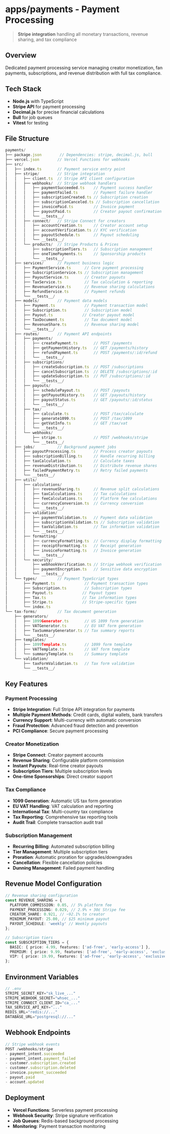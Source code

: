 # apps/payments - Payment Processing

> **Stripe integration** handling all monetary transactions, revenue sharing, and tax compliance

## Overview
Dedicated payment processing service managing creator monetization, fan payments, subscriptions, and revenue distribution with full tax compliance.

## Tech Stack
- **Node.js** with TypeScript
- **Stripe API** for payment processing
- **Decimal.js** for precise financial calculations
- **Bull** for job queues
- **Vitest** for testing

## File Structure
```typescript
payments/
├── package.json        // Dependencies: stripe, decimal.js, bull
├── vercel.json        // Vercel Functions for webhooks
├── src/
│   ├── index.ts       // Payment service entry point
│   ├── stripe/        // Stripe integration
│   │   ├── client.ts  // Stripe API client configuration
│   │   ├── webhooks/  // Stripe webhook handlers
│   │   │   ├── paymentSucceeded.ts    // Payment success handler
│   │   │   ├── paymentFailed.ts       // Payment failure handler
│   │   │   ├── subscriptionCreated.ts // Subscription creation
│   │   │   ├── subscriptionCanceled.ts // Subscription cancellation
│   │   │   ├── invoicePaid.ts         // Invoice payment
│   │   │   ├── payoutPaid.ts          // Creator payout confirmation
│   │   │   └── __tests__/
│   │   ├── connect/   // Stripe Connect for creators
│   │   │   ├── accountCreation.ts     // Creator account setup
│   │   │   ├── accountVerification.ts // KYC verification
│   │   │   ├── payoutSchedule.ts      // Payout scheduling
│   │   │   └── __tests__/
│   │   └── products/  // Stripe Products & Prices
│   │       ├── subscriptionTiers.ts   // Subscription management
│   │       ├── oneTimePayments.ts     // Sponsorship products
│   │       └── __tests__/
│   ├── services/      // Payment business logic
│   │   ├── PaymentService.ts      // Core payment processing
│   │   ├── SubscriptionService.ts // Subscription management
│   │   ├── PayoutService.ts       // Creator payouts
│   │   ├── TaxService.ts          // Tax calculation & reporting
│   │   ├── RevenueService.ts      // Revenue sharing calculations
│   │   ├── RefundService.ts       // Payment refunds
│   │   └── __tests__/
│   ├── models/        // Payment data models
│   │   ├── Payment.ts             // Payment transaction model
│   │   ├── Subscription.ts        // Subscription model
│   │   ├── Payout.ts             // Creator payout model
│   │   ├── TaxDocument.ts         // Tax document model
│   │   ├── RevenueShare.ts        // Revenue sharing model
│   │   └── __tests__/
│   ├── routes/        // Payment API endpoints
│   │   ├── payments/
│   │   │   ├── createPayment.ts       // POST /payments
│   │   │   ├── getPaymentHistory.ts   // GET /payments/history
│   │   │   ├── refundPayment.ts       // POST /payments/:id/refund
│   │   │   └── __tests__/
│   │   ├── subscriptions/
│   │   │   ├── createSubscription.ts  // POST /subscriptions
│   │   │   ├── cancelSubscription.ts  // DELETE /subscriptions/:id
│   │   │   ├── updateSubscription.ts  // PUT /subscriptions/:id
│   │   │   └── __tests__/
│   │   ├── payouts/
│   │   │   ├── schedulePayout.ts      // POST /payouts
│   │   │   ├── getPayoutHistory.ts    // GET /payouts/history
│   │   │   ├── payoutStatus.ts        // GET /payouts/:id/status
│   │   │   └── __tests__/
│   │   ├── tax/
│   │   │   ├── calculate.ts           // POST /tax/calculate
│   │   │   ├── generate1099.ts        // POST /tax/1099
│   │   │   ├── getVatInfo.ts          // GET /tax/vat
│   │   │   └── __tests__/
│   │   └── webhooks/
│   │       ├── stripe.ts              // POST /webhooks/stripe
│   │       └── __tests__/
│   ├── jobs/          // Background payment jobs
│   │   ├── payoutProcessing.ts        // Process creator payouts
│   │   ├── subscriptionBilling.ts     // Handle recurring billing
│   │   ├── taxCalculation.ts          // Calculate taxes
│   │   ├── revenueDistribution.ts     // Distribute revenue shares
│   │   ├── failedPaymentRetry.ts      // Retry failed payments
│   │   └── __tests__/
│   ├── utils/
│   │   ├── calculations/
│   │   │   ├── revenueSharing.ts      // Revenue split calculations
│   │   │   ├── taxCalculations.ts     // Tax calculations
│   │   │   ├── feeCalculations.ts     // Platform fee calculations
│   │   │   ├── currencyConversion.ts  // Currency conversion
│   │   │   └── __tests__/
│   │   ├── validation/
│   │   │   ├── paymentValidation.ts   // Payment data validation
│   │   │   ├── subscriptionValidation.ts // Subscription validation
│   │   │   ├── taxValidation.ts       // Tax information validation
│   │   │   └── __tests__/
│   │   ├── formatting/
│   │   │   ├── currencyFormatting.ts  // Currency display formatting
│   │   │   ├── receiptFormatting.ts   // Receipt generation
│   │   │   ├── invoiceFormatting.ts   // Invoice generation
│   │   │   └── __tests__/
│   │   └── security/
│   │       ├── webhookVerification.ts // Stripe webhook verification
│   │       ├── paymentEncryption.ts   // Sensitive data encryption
│   │       └── __tests__/
│   └── types/         // Payment TypeScript types
│       ├── Payment.ts             // Payment transaction types
│       ├── Subscription.ts        // Subscription types
│       ├── Payout.ts             // Payout types
│       ├── Tax.ts                // Tax information types
│       ├── Stripe.ts             // Stripe-specific types
│       └── index.ts
└── tax-forms/         // Tax document generation
    ├── generators/
    │   ├── 1099Generator.ts       // US 1099 form generation
    │   ├── VATGenerator.ts        // EU VAT form generation
    │   ├── TaxSummaryGenerator.ts // Tax summary reports
    │   └── __tests__/
    ├── templates/
    │   ├── 1099Template.ts        // 1099 form template
    │   ├── VATTemplate.ts         // VAT form template
    │   └── summaryTemplate.ts     // Summary template
    └── validation/
        ├── taxFormValidation.ts   // Tax form validation
        └── __tests__/
```

## Key Features

### Payment Processing
- **Stripe Integration**: Full Stripe API integration for payments
- **Multiple Payment Methods**: Credit cards, digital wallets, bank transfers
- **Currency Support**: Multi-currency with automatic conversion
- **Fraud Protection**: Advanced fraud detection and prevention
- **PCI Compliance**: Secure payment processing

### Creator Monetization
- **Stripe Connect**: Creator payment accounts
- **Revenue Sharing**: Configurable platform commission
- **Instant Payouts**: Real-time creator payouts
- **Subscription Tiers**: Multiple subscription levels
- **One-time Sponsorships**: Direct creator support

### Tax Compliance
- **1099 Generation**: Automatic US tax form generation
- **EU VAT Handling**: VAT calculation and reporting
- **International Tax**: Multi-country tax compliance
- **Tax Reporting**: Comprehensive tax reporting tools
- **Audit Trail**: Complete transaction audit trail

### Subscription Management
- **Recurring Billing**: Automated subscription billing
- **Tier Management**: Multiple subscription tiers
- **Proration**: Automatic proration for upgrades/downgrades
- **Cancellation**: Flexible cancellation policies
- **Dunning Management**: Failed payment handling

## Revenue Model Configuration
```typescript
// Revenue sharing configuration
const REVENUE_SHARING = {
  PLATFORM_COMMISSION: 0.05, // 5% platform fee
  PAYMENT_PROCESSING: 0.029, // 2.9% + 30¢ Stripe fee
  CREATOR_SHARE: 0.921, // ~92.1% to creator
  MINIMUM_PAYOUT: 25.00, // $25 minimum payout
  PAYOUT_SCHEDULE: 'weekly' // Weekly payouts
};

// Subscription tiers
const SUBSCRIPTION_TIERS = {
  BASIC: { price: 4.99, features: ['ad-free', 'early-access'] },
  PREMIUM: { price: 9.99, features: ['ad-free', 'early-access', 'exclusive-content'] },
  VIP: { price: 19.99, features: ['ad-free', 'early-access', 'exclusive-content', '1-on-1'] }
};
```

## Environment Variables
```typescript
// .env
STRIPE_SECRET_KEY="sk_live_..."
STRIPE_WEBHOOK_SECRET="whsec_..."
STRIPE_CONNECT_CLIENT_ID="ca_..."
TAX_SERVICE_API_KEY="..."
REDIS_URL="redis://..."
DATABASE_URL="postgresql://..."
```

## Webhook Endpoints
```typescript
// Stripe webhook events
POST /webhooks/stripe
- payment_intent.succeeded
- payment_intent.payment_failed
- customer.subscription.created
- customer.subscription.deleted
- invoice.payment_succeeded
- payout.paid
- account.updated
```

## Deployment
- **Vercel Functions**: Serverless payment processing
- **Webhook Security**: Stripe signature verification
- **Job Queues**: Redis-based background processing
- **Monitoring**: Payment transaction monitoring 
